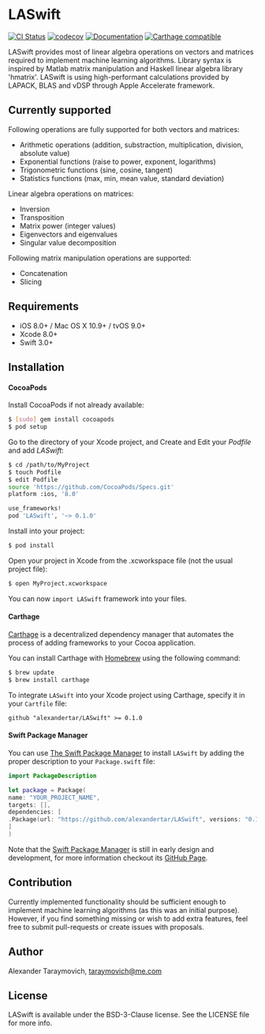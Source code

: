 # LASwift

[![CI Status](https://travis-ci.org/AlexanderTar/LASwift.svg?branch=master)](https://travis-ci.org/AlexanderTar/LASwift)
[![codecov](https://codecov.io/gh/AlexanderTar/LASwift/branch/master/graph/badge.svg)](https://codecov.io/gh/AlexanderTar/LASwift)
[![Documentation](https://img.shields.io/badge/LASwift-documentation-blue.svg)](https://alexandertar.github.io/LASwift-docs/index.html)
[![Carthage compatible](https://img.shields.io/badge/Carthage-compatible-4BC51D.svg?style=flat)](https://github.com/Carthage/Carthage)

LASwift provides most of linear algebra operations on vectors and matrices
required to implement machine learning algorithms. Library syntax is inspired by
Matlab matrix manipulation and Haskell linear algebra library 'hmatrix'. LASwift is
using high-performant calculations provided by LAPACK, BLAS and vDSP through Apple
Accelerate framework.

## Currently supported

Following operations are fully supported for both vectors and matrices:

- Arithmetic operations (addition, substraction, multiplication, division, absolute value)
- Exponential functions (raise to power, exponent, logarithms)
- Trigonometric functions (sine, cosine, tangent)
- Statistics functions (max, min, mean value, standard deviation)

Linear algebra operations on matrices:

- Inversion
- Transposition
- Matrix power (integer values)
- Eigenvectors and eigenvalues
- Singular value decomposition

Following matrix manipulation operations are supported:

- Concatenation
- Slicing

## Requirements

- iOS 8.0+ / Mac OS X 10.9+ / tvOS 9.0+
- Xcode 8.0+
- Swift 3.0+

## Installation

#### CocoaPods

Install CocoaPods if not already available:

``` bash
$ [sudo] gem install cocoapods
$ pod setup
```
Go to the directory of your Xcode project, and Create and Edit your *Podfile* and add _LASwift_:

``` bash
$ cd /path/to/MyProject
$ touch Podfile
$ edit Podfile
source 'https://github.com/CocoaPods/Specs.git'
platform :ios, '8.0'

use_frameworks!
pod 'LASwift', '~> 0.1.0'
```

Install into your project:

``` bash
$ pod install
```

Open your project in Xcode from the .xcworkspace file (not the usual project file):

``` bash
$ open MyProject.xcworkspace
```

You can now `import LASwift` framework into your files.

#### Carthage

[Carthage](https://github.com/Carthage/Carthage) is a decentralized dependency manager that automates the process of adding frameworks to your Cocoa application.

You can install Carthage with [Homebrew](http://brew.sh/) using the following command:

```bash
$ brew update
$ brew install carthage
```

To integrate `LASwift` into your Xcode project using Carthage, specify it in your `Cartfile` file:

```ogdl
github "alexandertar/LASwift" >= 0.1.0
```

#### Swift Package Manager
You can use [The Swift Package Manager](https://swift.org/package-manager) to install `LASwift` by adding the proper description to your `Package.swift` file:
```swift
import PackageDescription

let package = Package(
name: "YOUR_PROJECT_NAME",
targets: [],
dependencies: [
.Package(url: "https://github.com/alexandertar/LASwift", versions: "0.1.0" ..< Version.max)
]
)
```

Note that the [Swift Package Manager](https://swift.org/package-manager) is still in early design and development, for more information checkout its [GitHub Page](https://github.com/apple/swift-package-manager).

## Contribution

Currently implemented functionality should be sufficient enough to implement machine learning
algorithms (as this was an initial purpose). However, if you find something missing or wish to add
extra features, feel free to submit pull-requests or create issues with proposals.

## Author

Alexander Taraymovich, taraymovich@me.com

## License

LASwift is available under the BSD-3-Clause license. See the LICENSE file for more info.

